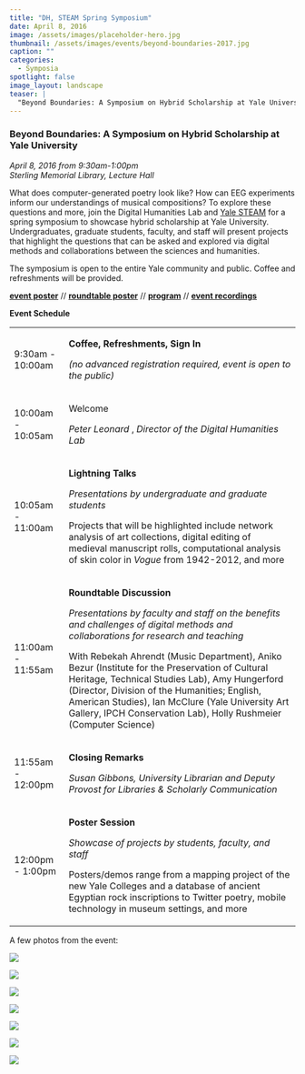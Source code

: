 ```yaml
---
title: "DH, STEAM Spring Symposium"
date: April 8, 2016
image: /assets/images/placeholder-hero.jpg
thumbnail: /assets/images/events/beyond-boundaries-2017.jpg
caption: ""
categories: 
  - Symposia
spotlight: false 
image_layout: landscape
teaser: |
  "Beyond Boundaries: A Symposium on Hybrid Scholarship at Yale University April 8, 2016 from 9:30am-1:00pmSterling Memorial Library, Lecture Hall What does computer-generated poetry look like? How..."
---
```


### Beyond Boundaries: A Symposium on Hybrid Scholarship at Yale University
*April 8, 2016 from 9:30am-1:00pm*  
*Sterling Memorial Library, Lecture Hall*  
   
What does computer-generated poetry look like? How can EEG experiments inform our understandings of musical compositions? To explore these questions and more, join the Digital Humanities Lab and [Yale STEAM](http://steamwith.us/YaleSTEAM.html) for a spring symposium to showcase hybrid scholarship at Yale University. Undergraduates, graduate students, faculty, and staff will present projects that highlight the questions that can be asked and explored via digital methods and collaborations between the sciences and humanities.
   
The symposium is open to the entire Yale community and public. Coffee and refreshments will be provided.
   
[**event poster**](http://web.library.yale.edu/sites/default/files/images/BB-concepts-poster.jpg) // [**roundtable poster**](http://web.library.yale.edu/sites/default/files/images/2016-04-08-BB-tabloid-poster2.jpg) // [**program**](https://issuu.com/mongmedia/docs/2016-04-08-symposium-program) // [**event recordings**](https://www.youtube.com/watch?v=LDbomoUsnio&amp;index=1&amp;list=PLqHnHG5X2PXBr9IaxqS5PkgegtLExZ4Lm)
   
**Event Schedule**
   
<table>
  <tbody>
    <tr>
      <td>
      9:30am - 10:00am
      </td>
      <td>
      <p>
        <b>Coffee, Refreshments, Sign In</b>
      </p>
      <p>
        <em>
        (no advanced registration required, event is open to the public)
        </em>
      </p>
      </td>
    </tr>
    <tr>
      <td>
      10:00am - 10:05am
      </td>
      <td>
        <p>
        Welcome
        </p>
        <p>
          <em>
           Peter Leonard
          </em>
          ,
          <em>
          Director of the Digital Humanities Lab
          </em>
        </p>
      </td>
    </tr>
      <tr>
        <td>
        10:05am - 11:00am
        </td>
        <td>
          <p>
            <b>Lightning Talks</b>
          </p>
          <p>
            <em>
            Presentations by undergraduate and graduate students
            </em>
          </p>
          <p>
          Projects that will be highlighted include network analysis of art collections, digital editing of medieval manuscript rolls, computational analysis of skin color in
            <em>
            Vogue
            </em>
            from 1942-2012, and more
          </p>
        </td>
      </tr>
      <tr>
        <td>
        11:00am - 11:55am
        </td>
        <td>
          <p>
            <b>Roundtable Discussion</b>
          </p>
          <p>
            <em>
            Presentations by faculty and staff
            </em>
            <em>
            on the benefits and challenges of digital methods and collaborations for research and teaching
            </em>
          </p>
          <p>
          With Rebekah Ahrendt (Music Department), Aniko Bezur (Institute for the Preservation of Cultural Heritage, Technical Studies Lab), Amy Hungerford (Director, Division of the Humanities; English, American Studies), Ian McClure (Yale University Art Gallery, IPCH Conservation Lab), Holly Rushmeier (Computer Science)
         </p>
        </td>
      </tr>
      <tr>
        <td>
        11:55am - 12:00pm
        </td>
        <td>
          <p>
            <b>Closing Remarks</b>
          </p>
          <p>
            <em>
            Susan Gibbons,
            </em>
            <em>
            University Librarian and Deputy Provost for Libraries &amp; Scholarly Communication
            </em>
          </p>
        </td>
      </tr>
      <tr>
        <td>
        12:00pm - 1:00pm
        </td>
        <td>
          <p>
            <b>Poster Session</b>
          </p>
          <p>
            <em>
            Showcase of projects by students, faculty, and staff
            </em>
          </p>
          <p>
          Posters/demos range from a mapping project of the new Yale Colleges and a database of ancient Egyptian rock inscriptions to Twitter poetry, mobile technology in museum settings, and more
        </p>
      </td>
     </tr>
  </tbody>
</table>

       
A few photos from the event:

[<img src="http://web.library.yale.edu/sites/default/files/resize/images/Valencia2-300x200.jpg" />](http://web.library.yale.edu/sites/default/files/images/Valencia2.jpg)

[<img src="http://web.library.yale.edu/sites/default/files/resize/images/Acevedo-300x200.jpg" />](http://web.library.yale.edu/sites/default/files/images/Acevedo.jpg)

[<img src="http://web.library.yale.edu/sites/default/files/resize/images/Roundtable-300x200.jpg" />](http://web.library.yale.edu/sites/default/files/images/Roundtable.jpg)

[<img src="http://web.library.yale.edu/sites/default/files/resize/images/Pellegrini3-300x200.jpg" />](http://web.library.yale.edu/sites/default/files/images/Pellegrini3.jpg)

[<img src="http://web.library.yale.edu/sites/default/files/resize/images/Krewson2-300x200.jpg" />](http://web.library.yale.edu/sites/default/files/images/Krewson2.jpg)

[<img src="http://web.library.yale.edu/sites/default/files/resize/images/Marina-300x200.jpg" />](http://web.library.yale.edu/sites/default/files/images/Marina.jpg)

[<img src="http://web.library.yale.edu/sites/default/files/resize/images/Nate%202-300x200.jpg" />](http://web.library.yale.edu/sites/default/files/images/Nate%202.jpg)